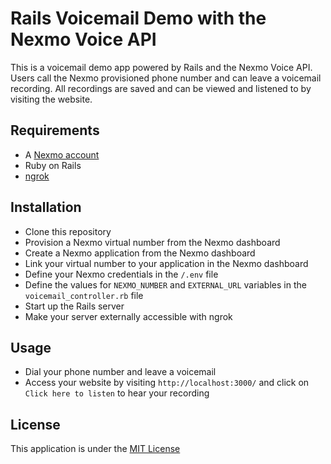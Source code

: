 # Rails Voicemail Demo with the Nexmo Voice API

This is a voicemail demo app powered by Rails and the Nexmo Voice API. Users call the Nexmo provisioned phone number and can leave a voicemail recording. All recordings are saved and can be viewed and listened to by visiting the website.

## Requirements

* A [Nexmo account](https://dashboard.nexmo.com/sign-up)
* Ruby on Rails
* [ngrok](https://ngrok.io)

## Installation

* Clone this repository
* Provision a Nexmo virtual number from the Nexmo dashboard
* Create a Nexmo application from the Nexmo dashboard
* Link your virtual number to your application in the Nexmo dashboard
* Define your Nexmo credentials in the `/.env` file
* Define the values for `NEXMO_NUMBER` and `EXTERNAL_URL` variables in the `voicemail_controller.rb` file
* Start up the Rails server
* Make your server externally accessible with ngrok

## Usage

* Dial your phone number and leave a voicemail
* Access your website by visiting `http://localhost:3000/` and click on `Click here to listen` to hear your recording

## License

This application is under the [MIT License](LICENSE)